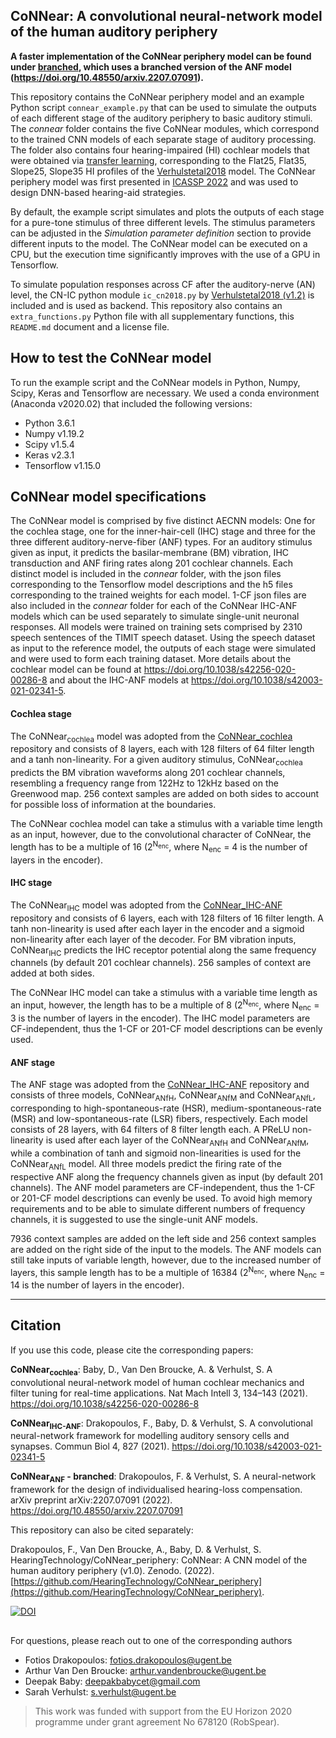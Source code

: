 ## CoNNear: A convolutional neural-network model of the human auditory periphery

**A faster implementation of the CoNNear periphery model can be found under [branched](https://github.com/HearingTechnology/CoNNear_HAPM/tree/branched), which uses a branched version of the ANF model (https://doi.org/10.48550/arxiv.2207.07091).**

This repository contains the CoNNear periphery model and an example Python script `connear_example.py` that can be used to simulate the outputs of each different stage of the auditory periphery to basic auditory stimuli. The *connear* folder contains the five CoNNear modules, which correspond to the trained CNN models of each separate stage of auditory processing. The folder also contains four hearing-impaired (HI) cochlear models that were obtained via [transfer learning](http://dx.doi.org/10.21437/Interspeech.2020-2818), corresponding to the Flat25, Flat35, Slope25, Slope35 HI profiles of the [Verhulstetal2018](https://github.com/HearingTechnology/Verhulstetal2018Model) model. The CoNNear periphery model was first presented in [ICASSP 2022](https://doi.org/10.1109/ICASSP43922.2022.9747683) and was used to design DNN-based hearing-aid strategies. 

By default, the example script simulates and plots the outputs of each stage for a pure-tone stimulus of three different levels. The stimulus parameters can be adjusted in the *Simulation parameter definition* section to provide different inputs to the model. The CoNNear model can be executed on a CPU, but the execution time significantly improves with the use of a GPU in Tensorflow.

To simulate population responses across CF after the auditory-nerve (AN) level, the CN-IC python module `ic_cn2018.py` by [Verhulstetal2018 (v1.2)](https://github.com/HearingTechnology/Verhulstetal2018Model) is included and is used as backend. This repository also contains an `extra_functions.py` Python file with all supplementary functions, this `README.md` document and a license file. 

## How to test the CoNNear model

To run the example script and the CoNNear models in Python, Numpy, Scipy, Keras and Tensorflow are necessary. We used a conda environment (Anaconda v2020.02) that included the following versions: 
+ Python 3.6.1
+ Numpy v1.19.2
+ Scipy v1.5.4
+ Keras v2.3.1
+ Tensorflow v1.15.0

## CoNNear model specifications

The CoNNear model is comprised by five distinct AECNN models: One for the cochlea stage, one for the inner-hair-cell (IHC) stage and three for the three different auditory-nerve-fiber (ANF) types. For an auditory stimulus given as input, it predicts the basilar-membrane (BM) vibration, IHC transduction and ANF firing rates along 201 cochlear channels.
Each distinct model is included in the *connear* folder, with the json files corresponding to the Tensorflow model descriptions and the h5 files corresponding to the trained weights for each model. 1-CF json files are also included in the *connear* folder for each of the CoNNear IHC-ANF models which can be used separately to simulate single-unit neuronal responses. 
All models were trained on training sets comprised by 2310 speech sentences of the TIMIT speech dataset. Using the speech dataset as input to the reference model, the outputs of each stage were simulated and were used to form each training dataset. More details about the cochlear model can be found at https://doi.org/10.1038/s42256-020-00286-8 and about the IHC-ANF models at https://doi.org/10.1038/s42003-021-02341-5.

#### Cochlea stage

The CoNNear<sub>cochlea</sub> model was adopted from the [CoNNear_cochlea](https://github.com/HearingTechnology/CoNNear_cochlea) repository and consists of 8 layers, each with 128 filters of 64 filter length and a tanh non-linearity.
For a given auditory stimulus, CoNNear<sub>cochlea</sub> predicts the BM vibration waveforms along 201 cochlear channels, resembling a frequency range from 122Hz to 12kHz based on the Greenwood map. 
256 context samples are added on both sides to account for possible loss of information at the boundaries. 

The CoNNear cochlea model can take a stimulus with a variable time length as an input, however, due to the convolutional character of CoNNear, the length has to be a multiple of 16 (2<sup>N<sub>enc</sub></sup>, where N<sub>enc</sub> = 4 is the number of layers in the encoder).

#### IHC stage

The CoNNear<sub>IHC</sub> model was adopted from the [CoNNear_IHC-ANF](https://github.com/HearingTechnology/CoNNear_IHC-ANF) repository and consists of 6 layers, each with 128 filters of 16 filter length. A tanh non-linearity is used after each layer in the encoder and a sigmoid non-linearity after each layer of the decoder.
For BM vibration inputs, CoNNear<sub>IHC</sub> predicts the IHC receptor potential along the same frequency channels (by default 201 cochlear channels). 
256 samples of context are added at both sides. 

The CoNNear IHC model can take a stimulus with a variable time length as an input, however, the length has to be a multiple of 8 (2<sup>N<sub>enc</sub></sup>, where N<sub>enc</sub> = 3 is the number of layers in the encoder). The IHC model parameters are CF-independent, thus the 1-CF or 201-CF model descriptions can be evenly used.

#### ANF stage

The ANF stage was adopted from the [CoNNear_IHC-ANF](https://github.com/HearingTechnology/CoNNear_IHC-ANF) repository and consists of three models, CoNNear<sub>ANfH</sub>, CoNNear<sub>ANfM</sub> and CoNNear<sub>ANfL</sub>, corresponding to high-spontaneous-rate (HSR), medium-spontaneous-rate (MSR) and low-spontaneous-rate (LSR) fibers, respectively. Each model consists of 28 layers, with 64 filters of 8 filter length each. A PReLU non-linearity is used after each layer of the CoNNear<sub>ANfH</sub> and CoNNear<sub>ANfM</sub>, while a combination of tanh and sigmoid non-linearities is used for the CoNNear<sub>ANfL</sub> model. All three models predict the firing rate of the respective ANF along the frequency channels given as input (by default 201 channels). The ANF model parameters are CF-independent, thus the 1-CF or 201-CF model descriptions can evenly be used. To avoid high memory requirements and to be able to simulate different numbers of frequency channels, it is suggested to use the single-unit ANF models. 

7936 context samples are added on the left side and 256 context samples are added on the right side of the input to the models. The ANF models can still take inputs of variable length, however, due to the increased number of layers, this sample length has to be a multiple of 16384 (2<sup>N<sub>enc</sub></sup>, where N<sub>enc</sub> = 14 is the number of layers in the encoder).

----
## Citation
If you use this code, please cite the corresponding papers:

**CoNNear<sub>cochlea</sub>**: Baby, D., Van Den Broucke, A. & Verhulst, S. A convolutional neural-network model of human cochlear mechanics and filter tuning for real-time applications. Nat Mach Intell 3, 134–143 (2021). https://doi.org/10.1038/s42256-020-00286-8

**CoNNear<sub>IHC-ANF</sub>**: Drakopoulos, F., Baby, D. & Verhulst, S. A convolutional neural-network framework for modelling auditory sensory cells and synapses. Commun Biol 4, 827 (2021). https://doi.org/10.1038/s42003-021-02341-5

**CoNNear<sub>ANF</sub> - branched**: Drakopoulos, F. & Verhulst, S. A neural-network framework for the design of individualised hearing-loss compensation. arXiv preprint arXiv:2207.07091 (2022). https://doi.org/10.48550/arxiv.2207.07091

This repository can also be cited separately:

Drakopoulos, F., Van Den Broucke, A., Baby, D. & Verhulst, S. HearingTechnology/CoNNear_periphery: CoNNear: A CNN model of the human auditory periphery (v1.0). Zenodo. (2022). [https://github.com/HearingTechnology/CoNNear_periphery](https://github.com/HearingTechnology/CoNNear_periphery).

[![DOI](https://zenodo.org/badge/322307161.svg)](https://zenodo.org/badge/latestdoi/322307161)

##
For questions, please reach out to one of the corresponding authors

* Fotios Drakopoulos: fotios.drakopoulos@ugent.be
* Arthur Van Den Broucke: arthur.vandenbroucke@ugent.be
* Deepak Baby: deepakbabycet@gmail.com
* Sarah Verhulst: s.verhulst@ugent.be

> This work was funded with support from the EU Horizon 2020 programme under grant agreement No 678120 (RobSpear).

